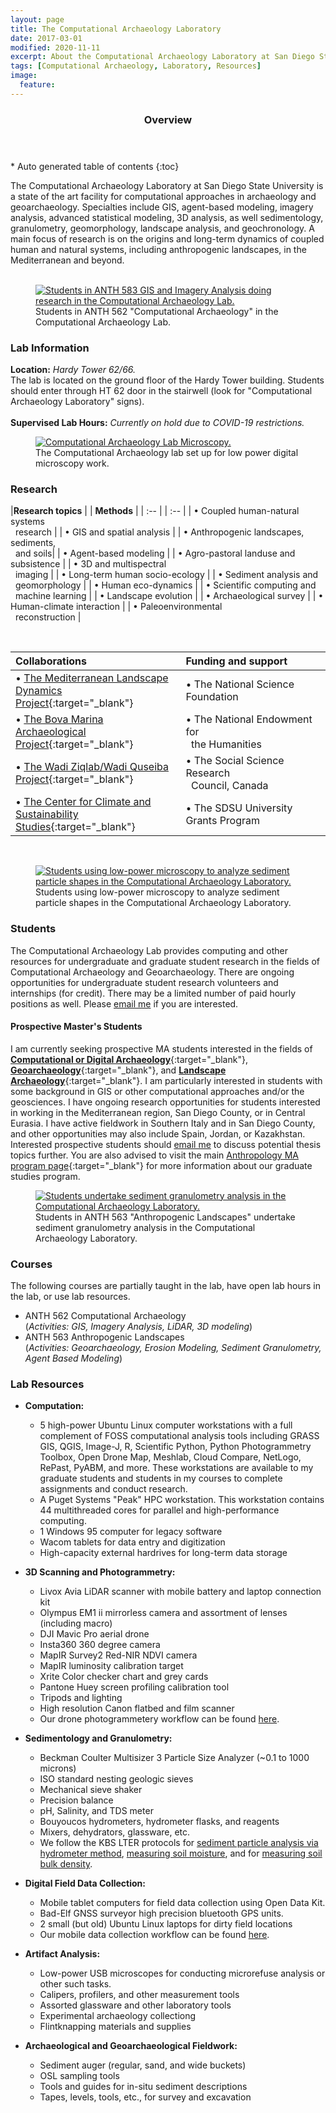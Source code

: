 ```yaml
---
layout: page
title: The Computational Archaeology Laboratory
date: 2017-03-01
modified: 2020-11-11
excerpt: About the Computational Archaeology Laboratory at San Diego State University.
tags: [Computational Archaeology, Laboratory, Resources]
image:
  feature:
---
```


<section id="table-of-contents" class="toc">
  <header>
    <h3>Overview</h3>
  </header>
<div id="drawer" markdown="1">
*  Auto generated table of contents
{:toc}
</div>
</section><!-- /#table-of-contents -->

The Computational Archaeology Laboratory at San Diego State University is a state of the art facility for computational approaches in archaeology and geoarchaeology. Specialties include GIS, agent-based modeling, imagery analysis, advanced statistical modeling, 3D analysis, as well sedimentology, granulometry, geomorphology, landscape analysis, and geochronology. A main focus of research is on the origins and long-term dynamics of coupled human and natural systems, including anthropogenic landscapes, in the Mediterranean and beyond.
<br><br>

<figure>
	<a href="/images/CompArch_Students.jpg"><img src="/images/CompArch_Students.jpg" alt="Students in ANTH 583 GIS and Imagery Analysis doing research in the Computational Archaeology Lab."></a>
	<figcaption>Students in ANTH 562 "Computational Archaeology" in the Computational Archaeology Lab.</figcaption>
</figure>


### Lab Information

**Location:** *Hardy Tower 62/66.* 
<br>
The lab is located on the ground floor of the Hardy Tower building. Students should enter through HT 62 door in the stairwell (look for "Computational Archaeology Laboratory" signs).
<br>
<br>
**Supervised Lab Hours:** *Currently on hold due to COVID-19 restrictions.* 
<br>

<figure>
	<a href="/images/CompArch_equipment.jpg"><img src="/images/CompArch_equipment.jpg" alt="Computational Archaeology Lab Microscopy."></a>
	<figcaption>The Computational Archaeology lab set up for low power digital microscopy work.</figcaption>
</figure>

### Research

|**Research topics**                            | | **Methods**                               |
| :--                                           | | :--                                       |
| &bull; Coupled human-natural systems<br>&nbsp;&nbsp;research        | | &bull; GIS and spatial analysis                  |
| &bull; Anthropogenic landscapes, sediments,<br>&nbsp;&nbsp;and soils| | &bull; Agent-based modeling                      |
| &bull; Agro-pastoral landuse and subsistence         | | &bull; 3D and multispectral<br>&nbsp;&nbsp;imaging              |
| &bull; Long-term human socio-ecology                 | | &bull; Sediment analysis and<br>&nbsp;&nbsp;geomorphology       |
| &bull; Human eco-dynamics                            | | &bull; Scientific computing and<br>&nbsp;&nbsp;machine learning | 
| &bull; Landscape evolution                           | | &bull; Archaeological survey                     | 
| &bull; Human-climate interaction                     | | &bull; Paleoenvironmental<br>&nbsp;&nbsp;reconstruction         |

<br>

| **Collaborations**                                                                                                     | **Funding and support**                   |
| :--                                                                                                                   | :--                                      |
| &bull; [The Mediterranean Landscape<br>Dynamics Project](https://repository.asu.edu/collections/5){:target="_blank"}             | &bull; The National Science Foundation           |
| &bull; [The Bova Marina Archaeological<br>Project](http://www.arch.cam.ac.uk/research/projects/bova-marina/){:target="_blank"}   | &bull; The National Endowment for<br>&nbsp;&nbsp;the Humanities |
| &bull; [The Wadi Ziqlab/Wadi Quseiba<br>Project](http://homes.chass.utoronto.ca/%7Ebanning/Ziqlab/){:target="_blank"}            | &bull; The Social Science Research<br>&nbsp;&nbsp;Council, Canada |
| &bull; [The Center for Climate and<br>Sustainability Studies](http://c2s2.sdsu.edu/){:target="_blank"}                           | &bull; The SDSU University Grants Program        |

<br>

<figure>
	<a href="/images/SDSU_COMPARCH_Low_Power_Microscopy.jpg"><img src="/images/SDSU_COMPARCH_Low_Power_Microscopy.jpg" alt="Students using low-power microscopy to analyze sediment particle shapes in the Computational Archaeology Laboratory."></a>
	<figcaption>Students using low-power microscopy to analyze sediment particle shapes in the Computational Archaeology Laboratory.</figcaption>
</figure>

### Students

The Computational Archaeology Lab provides computing and other resources for undergraduate and graduate student research in the fields of Computational Archaeology and Geoarchaeology. There are ongoing opportunities for undergraduate student research volunteers and internships (for credit). There may be a limited number of paid hourly positions as well. Please [email me](iullah@sdsu.edu) if you are interested.

#### Prospective Master's Students

I am currently seeking prospective MA students interested in the fields of [**Computational or Digital Archaeology**](http://isaacullah.github.io/What-is-Computational-Archaeology/){:target="_blank"}, [**Geoarchaeology**](https://en.wikipedia.org/wiki/Geoarchaeology){:target="_blank"}, and [**Landscape Archaeology**](https://en.wikipedia.org/wiki/Landscape_archaeology){:target="_blank"}. I am particularly interested in students with some background in GIS or other computational approaches and/or the geosciences. I have ongoing research opportunities for students interested in working in the Mediterranean region, San Diego County, or in Central Eurasia. I have active fieldwork in Southern Italy and in San Diego County, and other opportunities may also include Spain, Jordan, or Kazakhstan. Interested prospective students should [email me](iullah@sdsu.edu) to discuss potential thesis topics further. You are also advised to visit the main [Anthropology MA program page](http://anthropology.sdsu.edu/graduate/index.html){:target="_blank"} for more information about our graduate studies program.

<figure>
	<a href="/images/Granulomtery.jpg"><img src="/images/Granulometry.jpg" alt="Students undertake sediment granulometry analysis in the Computational Archaeology Laboratory."></a>
	<figcaption>Students in ANTH 563 "Anthropogenic Landscapes" undertake sediment granulometry analysis in the Computational Archaeology Laboratory.</figcaption>
</figure>

### Courses

The following courses are partially taught in the lab, have open lab hours in the lab, or use lab resources.

* ANTH 562 Computational Archaeology <br>(_Activities: GIS, Imagery Analysis, LiDAR, 3D modeling_)
* ANTH 563 Anthropogenic Landscapes <br>(_Activities: Geoarchaeology, Erosion Modeling, Sediment Granulometry, Agent Based Modeling_)

### Lab Resources

* __Computation:__
	* 5 high-power Ubuntu Linux computer workstations with a full complement of FOSS computational analysis tools including GRASS GIS, QGIS, Image-J, R, Scientific Python, Python Photogrammetry Toolbox, Open Drone Map, Meshlab, Cloud Compare, NetLogo, RePast, PyABM, and more. These workstations are available to my graduate students and students in my courses to complete assignments and conduct research.
	* A Puget Systems "Peak" HPC workstation. This workstation contains 44 multithreaded cores for parallel and high-performance computing.
	* 1 Windows 95 computer for legacy software
	* Wacom tablets for data entry and digitization
	* High-capacity external hardrives for long-term data storage

* __3D Scanning and Photogrammetry:__
	* Livox Avia LiDAR scanner with mobile battery and laptop connection kit
	* Olympus EM1 ii mirrorless camera and assortment of lenses (including macro)
	* DJI Mavic Pro aerial drone
	* Insta360 360 degree camera
	* MapIR Survey2 Red-NIR NDVI camera
	* MapIR luminosity calibration target
	* Xrite Color checker chart and grey cards
	* Pantone Huey screen profiling calibration tool
	* Tripods and lighting
	* High resolution Canon flatbed and film scanner
	* Our drone photogrammetery workflow can be found [here](http://isaacullah.github.io/Digital-Data-Collection-for-Field-Sciences/).
	
* __Sedimentology and Granulometry:__
	* Beckman Coulter Multisizer 3 Particle Size Analyzer (~0.1 to 1000 microns)
	* ISO standard nesting geologic sieves
	* Mechanical sieve shaker
	* Precision balance
	* pH, Salinity, and TDS meter
	* Bouyoucos hydrometers, hydrometer flasks, and reagents
	* Mixers, dehydrators, glassware, etc.
	* We follow the KBS LTER protocols for [sediment particle analysis via hydrometer method](https://lter.kbs.msu.edu/protocols/108), [measuring soil moisture](https://lter.kbs.msu.edu/protocols/24), and for [measuring soil bulk density](https://lter.kbs.msu.edu/protocols/110). 

* __Digital Field Data Collection:__
	* Mobile tablet computers for field data collection using Open Data Kit.
	* Bad-Elf GNSS surveyor high precision bluetooth GPS units.
	* 2 small (but old) Ubuntu Linux laptops for dirty field locations
	* Our mobile data collection workflow can be found [here](http://isaacullah.github.io/Digital-Data-Collection-for-Field-Sciences/).
	
* __Artifact Analysis:__
	* Low-power USB microscopes for conducting microrefuse analysis or other such tasks.
	* Calipers, profilers, and other measurement tools
	* Assorted glassware and other laboratory tools
	* Experimental archaeology collectiong
	* Flintknapping materials and supplies

* __Archaeological and Geoarchaeological Fieldwork:__
	* Sediment auger (regular, sand, and wide buckets)
	* OSL sampling tools
	* Tools and guides for in-situ sediment descriptions
	* Tapes, levels, tools, etc., for survey and excavation



